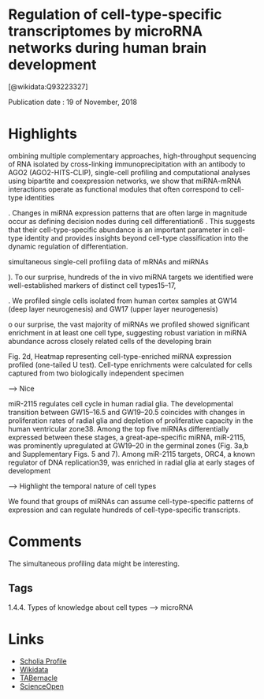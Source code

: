 
Regulation of cell-type-specific transcriptomes by microRNA networks during human brain development
===================================================================================================
  
  [@wikidata:Q93223327]  
  
Publication date : 19 of November, 2018  

# Highlights

ombining multiple complementary approaches, high-throughput sequencing of RNA isolated by cross-linking immunoprecipitation with an antibody to AGO2 (AGO2-HITS-CLIP), single-cell profiling and computational analyses using bipartite and coexpression networks, we show that miRNA-mRNA interactions operate as functional modules that often correspond to cell-type identities

. Changes in miRNA expression
patterns that are often large in magnitude occur as defining decision nodes during cell differentiation6
. This suggests that their
cell-type-specific abundance is an important parameter in cell-type
identity and provides insights beyond cell-type classification into
the dynamic regulation of differentiation.

simultaneous
single-cell profiling data of mRNAs and miRNAs

). To our surprise, hundreds of the in vivo miRNA targets we
identified were well-established markers of distinct cell types15–17, 

. We profiled single cells isolated
from human cortex samples at GW14 (deep layer neurogenesis)
and GW17 (upper layer neurogenesis) 

o our surprise, the vast
majority of miRNAs we profiled showed significant enrichment
in at least one cell type, suggesting robust variation in miRNA
abundance across closely related cells of the developing brain

Fig. 2d, Heatmap representing cell-type-enriched miRNA expression profiled (one-tailed U test). Cell-type enrichments were calculated for cells captured from
two biologically independent specimen

--> Nice


miR-2115 regulates cell cycle in human radial glia. The developmental transition between GW15–16.5 and GW19–20.5 coincides
with changes in proliferation rates of radial glia and depletion of
proliferative capacity in the human ventricular zone38. Among the
top five miRNAs differentially expressed between these stages, a
great-ape-specific miRNA, miR-2115, was prominently upregulated
at GW19–20 in the germinal zones (Fig. 3a,b and Supplementary
Figs. 5 and 7). Among miR-2115 targets, ORC4, a known regulator
of DNA replication39, was enriched in radial glia at early stages of
development

--> Highlight the temporal nature of cell types

We found that groups of miRNAs can assume cell-type-specific patterns of expression and can
regulate hundreds of cell-type-specific transcripts.


# Comments
The simultaneous profiling data might be interesting.


## Tags

1.4.4. Types of knowledge about cell types --> microRNA

# Links
  
 * [Scholia Profile](https://scholia.toolforge.org/work/Q93223327)  
 * [Wikidata](https://www.wikidata.org/wiki/Q93223327)  
 * [TABernacle](https://tabernacle.toolforge.org/?#/tab/manual/Q93223327/P921%3BP4510)  
 * [ScienceOpen](https://www.scienceopen.com/search#('v'~3_'id'~''_'isExactMatch'~true_'context'~null_'kind'~77_'order'~0_'orderLowestFirst'~false_'query'~'Regulation%20of%20cell-type-specific%20transcriptomes%20by%20microRNA%20networks%20during%20human%20brain%20development'_'filters'~!*_'hideOthers'~false))  
